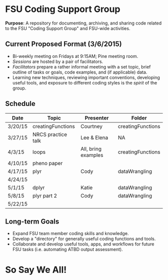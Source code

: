 # FSU Coding Support Group
**Purpose**: A repository for documenting, archiving, and sharing code related to the FSU "Coding Support Group" and FSU-wide activities. 

## Current Proposed Format (3/6/2015)
* Bi-weekly meeting on Fridays at 9:15AM; Pine meeting room.
* *Sessions* are hosted by a pair of facilitators. 
* *Facilitators* prepare a rather informal meeting with a set topic, brief outline of tasks or goals, code examples, and (if applicable) data. 
* Learning new techniques, reviewing important conventions, developing useful tools, and exposure to different coding styles is the *spirit* of the group. 

## Schedule
Date | Topic | Presenter | Folder
--- | --- | --- | ---
3/20/15 | creatingFunctions | Courtney | creatingFunctions
3/27/15 |NRCS practice talk | Lee & Elena | NA
4/3/15 |loops | All, bring examples | creatingFunctions
4/10/15 |pheno paper | |
4/17/15 | plyr |Cody | dataWrangling
4/24/15 | | |
5/1/15 | dplyr|Katie |dataWrangling
5/8/15 | plyr part 2 | Cody | dataWrangling
5/22/15 | | |


## Long-term Goals
* Expand FSU team member coding skills and knowledge. 
* Develop a "directory" for generally useful coding functions and tools.
* Collaborate and develop useful tools, apps, and workflows for future FSU tasks (i.e. automating ATBD output assessment).


# So Say We All!

